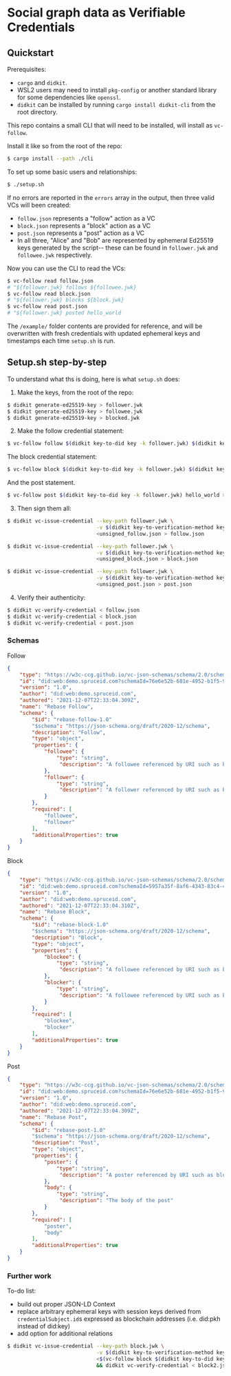 # Social graph data as Verifiable Credentials

## Quickstart

Prerequisites: 
- `cargo` and `didkit`. 
- WSL2 users may need to install `pkg-config` or another standard library for some dependencies like `openssl`.
- `didkit` can be installed by running `cargo install didkit-cli` from the root directory.

This repo contains a small CLI that will need to be installed, will install as `vc-follow`. 

Install it like so from the root of the repo:
```bash
$ cargo install --path ./cli
```

To set up some basic users and relationships:
```bash
$ ./setup.sh
```

If no errors are reported in the `errors` array in the output, then three valid VCs will been created:
- `follow.json` represents a "follow" action as a VC
- `block.json` represents a "block" action as a VC
- `post.json` represents a "post" action as a VC
- In all three, "Alice" and "Bob" are represented by ephemeral Ed25519 keys generated by the script-- these can be found in `follower.jwk` and `followee.jwk` respectively.


Now you can use the CLI to read the VCs:
```bash
$ vc-follow read follow.json
# "${follower.jwk} follows ${followee.jwk}
$ vc-follow read block.json
# "${follower.jwk} blocks ${block.jwk}
$ vc-follow read post.json
# "${follower.jwk} posted hello_world
```

The `/example/` folder contents are provided for reference, and will be overwritten with fresh credentials with updated ephemeral keys and timestamps each time `setup.sh` is run.

## Setup.sh step-by-step

To understand what ths is doing, here is what `setup.sh` does:
1. Make the keys, from the root of the repo:
```bash
$ didkit generate-ed25519-key > follower.jwk
$ didkit generate-ed25519-key > followee.jwk
$ didkit generate-ed25519-key > blocked.jwk
```

2. Make the follow credential statement:
```bash
$ vc-follow follow $(didkit key-to-did key -k follower.jwk) $(didkit key-to-did key -k followee.jwk) > unsigned_follow.json
```
The block credential statement:
```bash
$ vc-follow block $(didkit key-to-did key -k follower.jwk) $(didkit key-to-did key -k blocked.jwk) > unsigned_block.json
```
And the post statement.
```bash
$ vc-follow post $(didkit key-to-did key -k follower.jwk) hello_world > unsigned_post.json
```

3. Then sign them all:
```bash
$ didkit vc-issue-credential --key-path follower.jwk \
                             -v $(didkit key-to-verification-method key --key-path follower.jwk) -p assertionMethod \
                             <unsigned_follow.json > follow.json

$ didkit vc-issue-credential --key-path follower.jwk \
                             -v $(didkit key-to-verification-method key --key-path follower.jwk) -p assertionMethod \
                             <unsigned_block.json > block.json

$ didkit vc-issue-credential --key-path follower.jwk \
                             -v $(didkit key-to-verification-method key --key-path follower.jwk) -p assertionMethod \
                             <unsigned_post.json > post.json

```

4. Verify their authenticity:
```bash
$ didkit vc-verify-credential < follow.json
$ didkit vc-verify-credential < block.json
$ didkit vc-verify-credential < post.json
```
### Schemas
Follow
```json
{
    "type": "https://w3c-ccg.github.io/vc-json-schemas/schema/2.0/schema.json",
    "id": "did:web:demo.spruceid.com?schemaId=76e6e52b-681e-4952-b1f5-9b670144a5ba&version=1.0",
    "version": "1.0",
    "author": "did:web:demo.spruceid.com",
    "authored": "2021-12-07T22:33:04.309Z",
    "name": "Rebase Follow",
    "schema": {
        "$id": "rebase-follow-1.0"
        "$schema": "https://json-schema.org/draft/2020-12/schema",
        "description": "Follow",
        "type": "object",
        "properties": {
            "followee": {
                "type": "string",
                 "description": "A followee referenced by URI such as blockchainAddress, DID, etc"
            },
            "follower": {
                "type": "string",
                 "description": "A follower referenced by URI such as blockchainAddress, DID, etc"
            }
        },
        "required": [
            "followee",
            "follower"
        ],
        "additionalProperties": true
    }
}
```

Block
```json
{
    "type": "https://w3c-ccg.github.io/vc-json-schemas/schema/2.0/schema.json",
    "id": "did:web:demo.spruceid.com?schemaId=5957a35f-8af6-4343-83c4-4198e875bad9&version=1.0",
    "version": "1.0",
    "author": "did:web:demo.spruceid.com",
    "authored": "2021-12-07T22:33:04.310Z",
    "name": "Rebase Block",
    "schema": {
        "$id": "rebase-block-1.0"
        "$schema": "https://json-schema.org/draft/2020-12/schema",
        "description": "Block",
        "type": "object",
        "properties": {
            "blockee": {
                "type": "string",
                 "description": "A followee referenced by URI such as blockchainAddress, DID, etc"
            },
            "blocker": {
                "type": "string",
                 "description": "A followee referenced by URI such as blockchainAddress, DID, etc"
            }
        },
        "required": [
            "blockee",
            "blocker"
        ],
        "additionalProperties": true
    }
}
```
Post
```json
{
    "type": "https://w3c-ccg.github.io/vc-json-schemas/schema/2.0/schema.json",
    "id": "did:web:demo.spruceid.com?schemaId=76e6e52b-681e-4952-b1f5-9b670144a5ba&version=1.0",
    "version": "1.0",
    "author": "did:web:demo.spruceid.com",
    "authored": "2021-12-07T22:33:04.309Z",
    "name": "Rebase Post",
    "schema": {
        "$id": "rebase-post-1.0"
        "$schema": "https://json-schema.org/draft/2020-12/schema",
        "description": "Post",
        "type": "object",
        "properties": {
            "poster": {
                "type": "string",
                 "description": "A poster referenced by URI such as blockchainAddress, DID, etc"
            },
            "body": {
                "type": "string",
                 "description": "The body of the post"
            }
        },
        "required": [
            "poster",
            "body"
        ],
        "additionalProperties": true
    }
}
```

### Further work

To-do list:
- build out proper JSON-LD Context
- replace arbitrary ephemeral keys with session keys derived from `credentialSubject.id`s  expressed as blockchain addresses (i.e. did:pkh instead of did:key)
- add option for additional relations

```bash
$ didkit vc-issue-credential --key-path block.jwk \
                             -v $(didkit key-to-verification-method key --key-path block.jwk) -p assertionMethod \
                             <$(vc-follow block $(didkit key-to-did key -k block.jwk) $(didkit key-to-did key -k follower.jwk)) > block2.json \ 
                             && didkit vc-verify-credential < block2.json && vc-follow read block2.json
```
